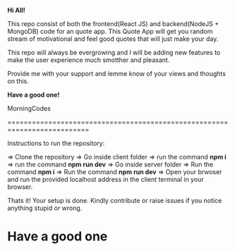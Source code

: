 **Hi All!**


This repo consist of both the frontend(React JS) and backend(NodeJS + MongoDB) code for an quote app.
This Quote App will get you random stream of motivational and feel good quotes that will just make your day.

This repo will always be evergrowing and I will be adding new features to make the user experience much smotther and pleasant.

Provide me with your support and lemme know of your views and thoughts on this.


**Have a good one!**

MorningCodes

==========================================================================

Instructions to run the repository:

=> Clone the repository
=> Go inside client folder
  => run the command **npm i** 
  => run the command **npm run dev**
=> Go inside server folder
  => Run the command **npm i**
  => Run the command **npm run dev**
=> Open your brwoser and run the provided localhost address in the client terminal in your browser.

Thats it!
Your setup is done.
Kindly contribute or raise issues if you notice anything stupid or wrong.

Have a good one
==========================================================================

